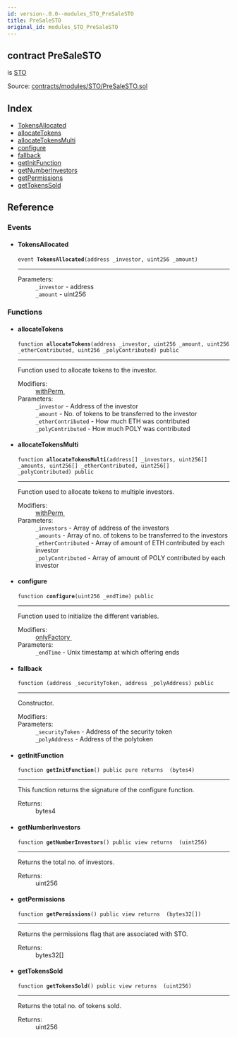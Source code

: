 ```yaml
---
id: version-.0.0--modules_STO_PreSaleSTO
title: PreSaleSTO
original_id: modules_STO_PreSaleSTO
---
```


<div class="contract-doc"><div class="contract"><h2 class="contract-header"><span class="contract-kind">contract</span> PreSaleSTO</h2><p class="base-contracts"><span>is</span> <a href="modules_STO_STO.html">STO</a></p><div class="source">Source: <a href="https://github.com/PolymathNetwork/polymath-core/blob/v2.1.0/contracts/modules/STO/PreSaleSTO.sol" target="_blank">contracts/modules/STO/PreSaleSTO.sol</a></div></div><div class="index"><h2>Index</h2><ul><li><a href="modules_STO_PreSaleSTO.html#TokensAllocated">TokensAllocated</a></li><li><a href="modules_STO_PreSaleSTO.html#allocateTokens">allocateTokens</a></li><li><a href="modules_STO_PreSaleSTO.html#allocateTokensMulti">allocateTokensMulti</a></li><li><a href="modules_STO_PreSaleSTO.html#configure">configure</a></li><li><a href="modules_STO_PreSaleSTO.html#">fallback</a></li><li><a href="modules_STO_PreSaleSTO.html#getInitFunction">getInitFunction</a></li><li><a href="modules_STO_PreSaleSTO.html#getNumberInvestors">getNumberInvestors</a></li><li><a href="modules_STO_PreSaleSTO.html#getPermissions">getPermissions</a></li><li><a href="modules_STO_PreSaleSTO.html#getTokensSold">getTokensSold</a></li></ul></div><div class="reference"><h2>Reference</h2><div class="events"><h3>Events</h3><ul><li><div class="item event"><span id="TokensAllocated" class="anchor-marker"></span><h4 class="name">TokensAllocated</h4><div class="body"><code class="signature">event <strong>TokensAllocated</strong><span>(address _investor, uint256 _amount) </span></code><hr/><dl><dt><span class="label-parameters">Parameters:</span></dt><dd><div><code>_investor</code> - address</div><div><code>_amount</code> - uint256</div></dd></dl></div></div></li></ul></div><div class="functions"><h3>Functions</h3><ul><li><div class="item function"><span id="allocateTokens" class="anchor-marker"></span><h4 class="name">allocateTokens</h4><div class="body"><code class="signature">function <strong>allocateTokens</strong><span>(address _investor, uint256 _amount, uint256 _etherContributed, uint256 _polyContributed) </span><span>public </span></code><hr/><div class="description"><p>Function used to allocate tokens to the investor.</p></div><dl><dt><span class="label-modifiers">Modifiers:</span></dt><dd><a href="modules_Module.html#withPerm">withPerm </a></dd><dt><span class="label-parameters">Parameters:</span></dt><dd><div><code>_investor</code> - Address of the investor</div><div><code>_amount</code> - No. of tokens to be transferred to the investor</div><div><code>_etherContributed</code> - How much ETH was contributed</div><div><code>_polyContributed</code> - How much POLY was contributed</div></dd></dl></div></div></li><li><div class="item function"><span id="allocateTokensMulti" class="anchor-marker"></span><h4 class="name">allocateTokensMulti</h4><div class="body"><code class="signature">function <strong>allocateTokensMulti</strong><span>(address[] _investors, uint256[] _amounts, uint256[] _etherContributed, uint256[] _polyContributed) </span><span>public </span></code><hr/><div class="description"><p>Function used to allocate tokens to multiple investors.</p></div><dl><dt><span class="label-modifiers">Modifiers:</span></dt><dd><a href="modules_Module.html#withPerm">withPerm </a></dd><dt><span class="label-parameters">Parameters:</span></dt><dd><div><code>_investors</code> - Array of address of the investors</div><div><code>_amounts</code> - Array of no. of tokens to be transferred to the investors</div><div><code>_etherContributed</code> - Array of amount of ETH contributed by each investor</div><div><code>_polyContributed</code> - Array of amount of POLY contributed by each investor</div></dd></dl></div></div></li><li><div class="item function"><span id="configure" class="anchor-marker"></span><h4 class="name">configure</h4><div class="body"><code class="signature">function <strong>configure</strong><span>(uint256 _endTime) </span><span>public </span></code><hr/><div class="description"><p>Function used to initialize the different variables.</p></div><dl><dt><span class="label-modifiers">Modifiers:</span></dt><dd><a href="modules_Module.html#onlyFactory">onlyFactory </a></dd><dt><span class="label-parameters">Parameters:</span></dt><dd><div><code>_endTime</code> - Unix timestamp at which offering ends</div></dd></dl></div></div></li><li><div class="item function"><span id="fallback" class="anchor-marker"></span><h4 class="name">fallback</h4><div class="body"><code class="signature">function <strong></strong><span>(address _securityToken, address _polyAddress) </span><span>public </span></code><hr/><div class="description"><p>Constructor.</p></div><dl><dt><span class="label-modifiers">Modifiers:</span></dt><dd></dd><dt><span class="label-parameters">Parameters:</span></dt><dd><div><code>_securityToken</code> - Address of the security token</div><div><code>_polyAddress</code> - Address of the polytoken</div></dd></dl></div></div></li><li><div class="item function"><span id="getInitFunction" class="anchor-marker"></span><h4 class="name">getInitFunction</h4><div class="body"><code class="signature">function <strong>getInitFunction</strong><span>() </span><span>public </span><span>pure </span><span>returns  (bytes4) </span></code><hr/><div class="description"><p>This function returns the signature of the configure function.</p></div><dl><dt><span class="label-return">Returns:</span></dt><dd>bytes4</dd></dl></div></div></li><li><div class="item function"><span id="getNumberInvestors" class="anchor-marker"></span><h4 class="name">getNumberInvestors</h4><div class="body"><code class="signature">function <strong>getNumberInvestors</strong><span>() </span><span>public </span><span>view </span><span>returns  (uint256) </span></code><hr/><div class="description"><p>Returns the total no. of investors.</p></div><dl><dt><span class="label-return">Returns:</span></dt><dd>uint256</dd></dl></div></div></li><li><div class="item function"><span id="getPermissions" class="anchor-marker"></span><h4 class="name">getPermissions</h4><div class="body"><code class="signature">function <strong>getPermissions</strong><span>() </span><span>public </span><span>view </span><span>returns  (bytes32[]) </span></code><hr/><div class="description"><p>Returns the permissions flag that are associated with STO.</p></div><dl><dt><span class="label-return">Returns:</span></dt><dd>bytes32[]</dd></dl></div></div></li><li><div class="item function"><span id="getTokensSold" class="anchor-marker"></span><h4 class="name">getTokensSold</h4><div class="body"><code class="signature">function <strong>getTokensSold</strong><span>() </span><span>public </span><span>view </span><span>returns  (uint256) </span></code><hr/><div class="description"><p>Returns the total no. of tokens sold.</p></div><dl><dt><span class="label-return">Returns:</span></dt><dd>uint256</dd></dl></div></div></li></ul></div></div></div>
